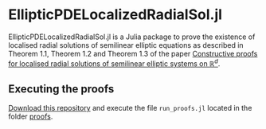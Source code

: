 # EllipticPDELocalizedRadialSol.jl

EllipticPDELocalizedRadialSol.jl is a Julia package to prove the existence of localised radial solutions of semilinear elliptic equations as described in Theorem 1.1, Theorem 1.2 and Theorem 1.3 of the paper [Constructive proofs for localised radial solutions of semilinear elliptic systems on $\mathbb{R}^d$](https://doi.org/10.1088/1361-6544/ad0278).

## Executing the proofs

[Download this repository](https://github.com/OlivierHnt/EllipticPDELocalizedRadialSol.jl/archive/refs/heads/main.zip) and execute the file `run_proofs.jl` located in the folder [proofs](https://github.com/OlivierHnt/EllipticPDELocalizedRadialSol.jl/tree/main/proofs).

